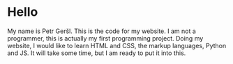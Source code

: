 # Hello
My name is Petr Geršl. This is the code for my website. I am not a programmer, this is actually my first programming project. Doing my website, I would like to learn HTML and CSS, the markup languages, Python and JS. It will take some time, but I am ready to put it into this.
